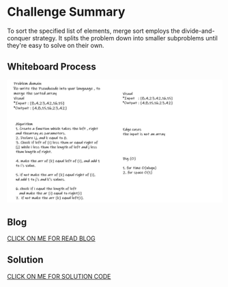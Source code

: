 # Challenge Summary

To sort the specified list of elements, merge sort employs the divide-and-conquer strategy. It splits the problem down into smaller subproblems until they're easy to solve on their own.<br>


  ## Whiteboard Process

![img](./img/mergeSort.JPG)


## Blog

[CLICK ON ME FOR READ BLOG](./blog.md)


## Solution

[CLICK ON ME FOR SOLUTION CODE](./mergeSort.js)

